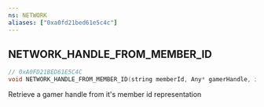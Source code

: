 ```yaml
---
ns: NETWORK
aliases: ["0xa0fd21bed61e5c4c"]
---
```

## NETWORK_HANDLE_FROM_MEMBER_ID

```c
// 0xA0FD21BED61E5C4C
void NETWORK_HANDLE_FROM_MEMBER_ID(string memberId, Any* gamerHandle, int sizeOfData);
```

Retrieve a gamer handle from it's member id representation

